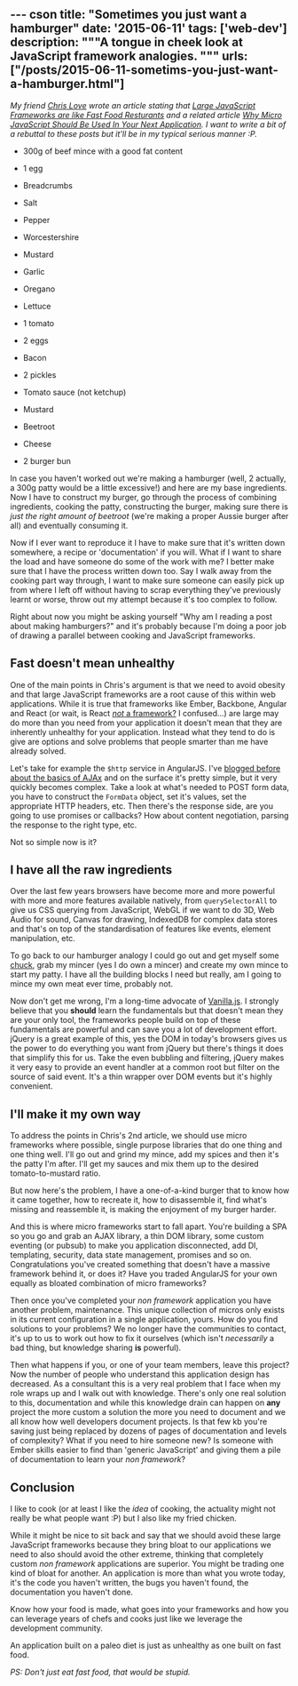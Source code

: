 --- cson
title: "Sometimes you just want a hamburger"
date: '2015-06-11'
tags: ['web-dev']
description: """A tongue in cheek look at JavaScript framework analogies.
"""
urls: ["/posts/2015-06-11-sometims-you-just-want-a-hamburger.html"]
---

_My friend [Chris Love](http://twitter.com/chrislove) wrote an article stating that [Large JavaScript Frameworks are like Fast Food Resturants](http://love2dev.com/#!article/Large-JavaScript-Frameworks-Are-Like-Fast-Food-Restaurants) and a related article [Why Micro JavaScript Should Be Used In Your Next Application](http://www.codemag.com/Article/1501101). I want to write a bit of a rebuttal to these posts but it'll be in my typical serious manner :P._

* 300g of beef mince with a good fat content
* 1 egg
* Breadcrumbs
* Salt
* Pepper
* Worcestershire
* Mustard
* Garlic
* Oregano

* Lettuce
* 1 tomato
* 2 eggs
* Bacon
* 2 pickles
* Tomato sauce (not ketchup)
* Mustard
* Beetroot
* Cheese
* 2 burger bun

In case you haven't worked out we're making a hamburger (well, 2 actually, a 300g patty would be a little excessive!) and here are my base ingredients. Now I have to construct my burger, go through the process of combining ingredients, cooking the patty, constructing the burger, making sure there is _just the right amount of beetroot_ (we're making a proper Aussie burger after all) and eventually consuming it.

Now if I ever want to reproduce it I have to make sure that it's written down somewhere, a recipe or 'documentation' if you will. What if I want to share the load and have someone do some of the work with me? I better make sure that I have the process written down too. Say I walk away from the cooking part way through, I want to make sure someone can easily pick up from where I left off without having to scrap everything they've previously learnt or worse, throw out my attempt because it's too complex to follow.

Right about now you might be asking yourself "Why am I reading a post about making hamburgers?" and it's probably because I'm doing a poor job of drawing a parallel between cooking and JavaScript frameworks.

## Fast doesn't mean unhealthy

One of the main points in Chris's argument is that we need to avoid obesity and that large JavaScript frameworks are a root cause of this within web applications. While it is true that frameworks like Ember, Backbone, Angular and React (or wait, is React [_not_ a framework?](https://news.ycombinator.com/item?id=8792974) I confused...) are large may do more than you need from your application it doesn't mean that they are inherently unhealthy for your application. Instead what they tend to do is give are options and solve problems that people smarter than me have already solved.

Let's take for example the `$http` service in AngularJS. I've [blogged before about the basics of AJAx](/posts/2013-08-02-ajax-without-jquery.html) and on the surface it's pretty simple, but it very quickly becomes complex. Take a look at what's needed to POST form data, you have to construct the `FormData` object, set it's values, set the appropriate HTTP headers, etc. Then there's the response side, are you going to use promises or callbacks? How about content negotiation, parsing the response to the right type, etc.

Not so simple now is it?

## I have all the raw ingredients

Over the last few years browsers have become more and more powerful with more and more features available natively, from `querySelectorAll` to give us CSS querying from JavaScript, WebGL if we want to do 3D, Web Audio for sound, Canvas for drawing, IndexedDB for complex data stores and that's on top of the standardisation of features like events, element manipulation, etc.

To go back to our hamburger analogy I could go out and get myself some [chuck](http://en.wikipedia.org/wiki/Chuck_steak), grab my mincer (yes I do own a mincer) and create my own mince to start my patty. I have all the building blocks I need but really, am I going to mince my own meat ever time, probably not.

Now don't get me wrong, I'm a long-time advocate of [Vanilla.js](http://vanilla-js.com/). I strongly believe that you **should** learn the fundamentals but that doesn't mean they are your only tool, the frameworks people build on top of these fundamentals are powerful and can save you a lot of development effort. jQuery is a great example of this, yes the DOM in today's browsers gives us the power to do everything you want from jQuery but there's things it does that simplify this for us. Take the even bubbling and filtering, jQuery makes it very easy to provide an event handler at a common root but filter on the source of said event. It's a thin wrapper over DOM events but it's highly convenient.

## I'll make it my own way

To address the points in Chris's 2nd article, we should use micro frameworks where possible, single purpose libraries that do one thing and one thing well. I'll go out and grind my mince, add my spices and then it's the patty I'm after. I'll get my sauces and mix them up to the desired tomato-to-mustard ratio.

But now here's the problem, I have a one-of-a-kind burger that to know how it came together, how to recreate it, how to disassemble it, find what's missing and reassemble it, is making the enjoyment of my burger harder.

And this is where micro frameworks start to fall apart. You're building a SPA so you go and grab an AJAX library, a thin DOM library, some custom eventing (or pubsub) to make you application disconnected, add DI, templating, security, data state management, promises and so on. Congratulations you've created something that doesn't have a massive framework behind it, or does it? Have you traded AngularJS for your own equally as bloated combination of micro frameworks?

Then once you've completed your _non framework_ application you have another problem, maintenance. This unique collection of micros only exists in its current configuration in a single application, yours. How do you find solutions to your problems? We no longer have the communities to contact, it's up to us to work out how to fix it ourselves (which isn't _necessarily_ a bad thing, but knowledge sharing **is** powerful).

Then what happens if you, or one of your team members, leave this project? Now the number of people who understand this application design has decreased. As a consultant this is a very real problem that I face when my role wraps up and I walk out with knowledge. There's only one real solution to this, documentation and while this knowledge drain can happen on **any** project the more custom a solution the more you need to document and we all know how well developers document projects. Is that few kb you're saving just being replaced by dozens of pages of documentation and levels of complexity? What if you need to hire someone new? Is someone with Ember skills easier to find than 'generic JavaScript' and giving them a pile of documentation to learn your _non framework_?

## Conclusion

I like to cook (or at least I like the _idea_ of cooking, the actuality might not really be what people want :P) but I also like my fried chicken.

While it might be nice to sit back and say that we should avoid these large JavaScript frameworks because they bring bloat to our applications we need to also should avoid the other extreme, thinking that completely custom _non framework_ applications are superior. You might be trading one kind of bloat for another. An application is more than what you wrote today, it's the code you haven't written, the bugs you haven't found, the documentation you haven't done.

Know how your food is made, what goes into your frameworks and how you can leverage years of chefs and cooks just like we leverage the development community.

An application built on a paleo diet is just as unhealthy as one built on fast food.

_PS: Don't just eat fast food, that would be stupid._
